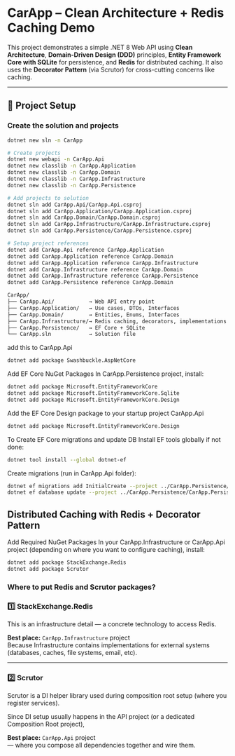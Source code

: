 ﻿# CarApp – Clean Architecture + Redis Caching Demo

This project demonstrates a simple .NET 8 Web API using **Clean Architecture**, **Domain-Driven Design (DDD)** principles, **Entity Framework Core with SQLite** for persistence, and **Redis** for distributed caching. It also uses the **Decorator Pattern** (via Scrutor) for cross-cutting concerns like caching.

---

## 🔧 Project Setup

### Create the solution and projects

```bash
dotnet new sln -n CarApp

# Create projects
dotnet new webapi -n CarApp.Api
dotnet new classlib -n CarApp.Application
dotnet new classlib -n CarApp.Domain
dotnet new classlib -n CarApp.Infrastructure
dotnet new classlib -n CarApp.Persistence

# Add projects to solution
dotnet sln add CarApp.Api/CarApp.Api.csproj
dotnet sln add CarApp.Application/CarApp.Application.csproj
dotnet sln add CarApp.Domain/CarApp.Domain.csproj
dotnet sln add CarApp.Infrastructure/CarApp.Infrastructure.csproj
dotnet sln add CarApp.Persistence/CarApp.Persistence.csproj

# Setup project references
dotnet add CarApp.Api reference CarApp.Application
dotnet add CarApp.Application reference CarApp.Domain
dotnet add CarApp.Application reference CarApp.Infrastructure
dotnet add CarApp.Infrastructure reference CarApp.Domain
dotnet add CarApp.Infrastructure reference CarApp.Persistence
dotnet add CarApp.Persistence reference CarApp.Domain
```


```bash
CarApp/
├── CarApp.Api/           → Web API entry point
├── CarApp.Application/   → Use cases, DTOs, Interfaces
├── CarApp.Domain/        → Entities, Enums, Interfaces
├── CarApp.Infrastructure/→ Redis caching, decorators, implementations
├── CarApp.Persistence/   → EF Core + SQLite
└── CarApp.sln            → Solution file
```

add this to CarApp.Api
```bash
dotnet add package Swashbuckle.AspNetCore
```

Add EF Core NuGet Packages
In CarApp.Persistence project, install:

```bash
dotnet add package Microsoft.EntityFrameworkCore
dotnet add package Microsoft.EntityFrameworkCore.Sqlite
dotnet add package Microsoft.EntityFrameworkCore.Design
```

Add the EF Core Design package to your startup project CarApp.Api

```bash
dotnet add package Microsoft.EntityFrameworkCore.Design
```


To Create EF Core migrations and update DB
Install EF tools globally if not done:
```bash
dotnet tool install --global dotnet-ef
```

Create migrations (run in CarApp.Api folder):
```bash
dotnet ef migrations add InitialCreate --project ../CarApp.Persistence/CarApp.Persistence.csproj --startup-project .
dotnet ef database update --project ../CarApp.Persistence/CarApp.Persistence.csproj --startup-project .
```

## Distributed Caching with Redis + Decorator Pattern

Add Required NuGet Packages
In your CarApp.Infrastructure or 
CarApp.Api project (depending on where you want to configure caching), install:

```bash
dotnet add package StackExchange.Redis
dotnet add package Scrutor
```

### Where to put Redis and Scrutor packages?

### 1️⃣ StackExchange.Redis

This is an infrastructure detail — a concrete technology to access Redis.

**Best place:** `CarApp.Infrastructure` project  
Because Infrastructure contains implementations for external systems (databases, caches, file systems, email, etc).

---

### 2️⃣ Scrutor

Scrutor is a DI helper library used during composition root setup (where you register services).

Since DI setup usually happens in the API project (or a dedicated Composition Root project),

**Best place:** `CarApp.Api` project  
— where you compose all dependencies together and wire them.

